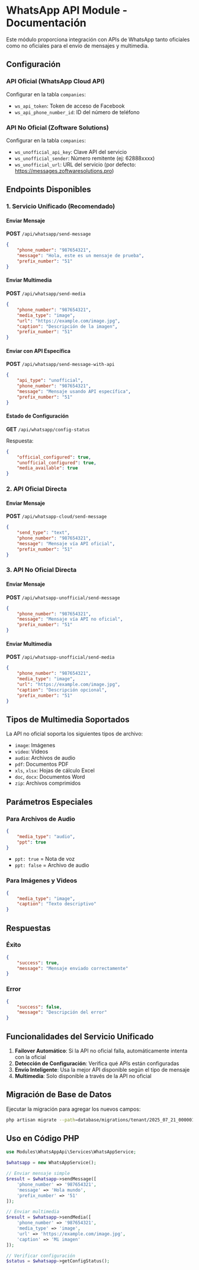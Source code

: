 # WhatsApp API Module - Documentación

Este módulo proporciona integración con APIs de WhatsApp tanto oficiales como no oficiales para el envío de mensajes y multimedia.

## Configuración

### API Oficial (WhatsApp Cloud API)

Configurar en la tabla `companies`:

-   `ws_api_token`: Token de acceso de Facebook
-   `ws_api_phone_number_id`: ID del número de teléfono

### API No Oficial (Zoftware Solutions)

Configurar en la tabla `companies`:

-   `ws_unofficial_api_key`: Clave API del servicio
-   `ws_unofficial_sender`: Número remitente (ej: 62888xxxx)
-   `ws_unofficial_url`: URL del servicio (por defecto: https://messages.zoftwaresolutions.pro)

## Endpoints Disponibles

### 1. Servicio Unificado (Recomendado)

#### Enviar Mensaje

**POST** `/api/whatsapp/send-message`

```json
{
    "phone_number": "987654321",
    "message": "Hola, este es un mensaje de prueba",
    "prefix_number": "51"
}
```

#### Enviar Multimedia

**POST** `/api/whatsapp/send-media`

```json
{
    "phone_number": "987654321",
    "media_type": "image",
    "url": "https://example.com/image.jpg",
    "caption": "Descripción de la imagen",
    "prefix_number": "51"
}
```

#### Enviar con API Específica

**POST** `/api/whatsapp/send-message-with-api`

```json
{
    "api_type": "unofficial",
    "phone_number": "987654321",
    "message": "Mensaje usando API específica",
    "prefix_number": "51"
}
```

#### Estado de Configuración

**GET** `/api/whatsapp/config-status`

Respuesta:

```json
{
    "official_configured": true,
    "unofficial_configured": true,
    "media_available": true
}
```

### 2. API Oficial Directa

#### Enviar Mensaje

**POST** `/api/whatsapp-cloud/send-message`

```json
{
    "send_type": "text",
    "phone_number": "987654321",
    "message": "Mensaje vía API oficial",
    "prefix_number": "51"
}
```

### 3. API No Oficial Directa

#### Enviar Mensaje

**POST** `/api/whatsapp-unofficial/send-message`

```json
{
    "phone_number": "987654321",
    "message": "Mensaje vía API no oficial",
    "prefix_number": "51"
}
```

#### Enviar Multimedia

**POST** `/api/whatsapp-unofficial/send-media`

```json
{
    "phone_number": "987654321",
    "media_type": "image",
    "url": "https://example.com/image.jpg",
    "caption": "Descripción opcional",
    "prefix_number": "51"
}
```

## Tipos de Multimedia Soportados

La API no oficial soporta los siguientes tipos de archivo:

-   `image`: Imágenes
-   `video`: Videos
-   `audio`: Archivos de audio
-   `pdf`: Documentos PDF
-   `xls`, `xlsx`: Hojas de cálculo Excel
-   `doc`, `docx`: Documentos Word
-   `zip`: Archivos comprimidos

## Parámetros Especiales

### Para Archivos de Audio

```json
{
    "media_type": "audio",
    "ppt": true
}
```

-   `ppt: true` = Nota de voz
-   `ppt: false` = Archivo de audio

### Para Imágenes y Videos

```json
{
    "media_type": "image",
    "caption": "Texto descriptivo"
}
```

## Respuestas

### Éxito

```json
{
    "success": true,
    "message": "Mensaje enviado correctamente"
}
```

### Error

```json
{
    "success": false,
    "message": "Descripción del error"
}
```

## Funcionalidades del Servicio Unificado

1. **Failover Automático**: Si la API no oficial falla, automáticamente intenta con la oficial
2. **Detección de Configuración**: Verifica qué APIs están configuradas
3. **Envío Inteligente**: Usa la mejor API disponible según el tipo de mensaje
4. **Multimedia**: Solo disponible a través de la API no oficial

## Migración de Base de Datos

Ejecutar la migración para agregar los nuevos campos:

```bash
php artisan migrate --path=database/migrations/tenant/2025_07_21_000001_add_whatsapp_unofficial_fields_to_companies_table.php
```

## Uso en Código PHP

```php
use Modules\WhatsAppApi\Services\WhatsAppService;

$whatsapp = new WhatsAppService();

// Enviar mensaje simple
$result = $whatsapp->sendMessage([
    'phone_number' => '987654321',
    'message' => 'Hola mundo',
    'prefix_number' => '51'
]);

// Enviar multimedia
$result = $whatsapp->sendMedia([
    'phone_number' => '987654321',
    'media_type' => 'image',
    'url' => 'https://example.com/image.jpg',
    'caption' => 'Mi imagen'
]);

// Verificar configuración
$status = $whatsapp->getConfigStatus();
```
